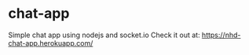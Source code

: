 # chat-app
Simple chat app using nodejs and socket.io
Check it out at: https://nhd-chat-app.herokuapp.com/
